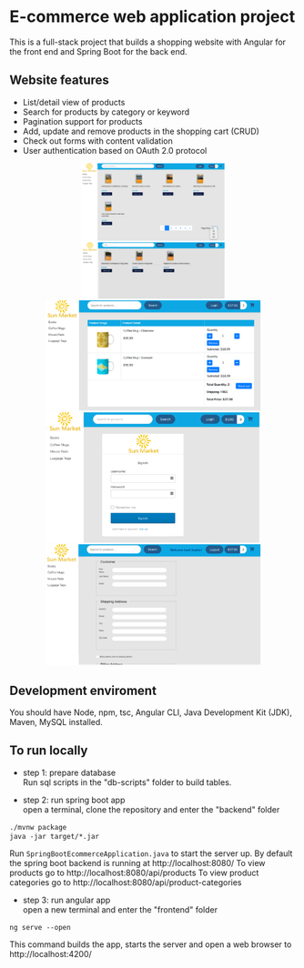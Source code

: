 # E-commerce web application project
This is a full-stack project that builds a shopping website with Angular for the front end and Spring Boot for the back end.

## Website features
- List/detail view of products
- Search for products by category or keyword
- Pagination support for products
- Add, update and remove products in the shopping cart (CRUD)
- Check out forms with content validation
- User authentication based on OAuth 2.0 protocol 

<p align="center">
  <img src="README_images/list.PNG" width="50%" /> 
  <img src="README_images/search.PNG" width="50%" />
  <img src="README_images/cart.PNG" width="75%" />
  <img src="README_images/login.PNG" width="75%" />
  <img src="README_images/checkout.PNG" width="75%" />
</p>

## Development enviroment 
You should have Node, npm, tsc, Angular CLI, Java Development Kit (JDK), Maven, MySQL installed.

## To run locally
- step 1: prepare database </br>
Run sql scripts in the "db-scripts" folder to build tables.

- step 2: run spring boot app </br>
open a terminal, clone the repository and enter the "backend" folder 
```
./mvnw package
java -jar target/*.jar
```
Run `SpringBootEcommerceApplication.java` to start the server up.
By default the spring boot backend is running at http://localhost:8080/
To view products go to http://localhost:8080/api/products To view product categories go to http://localhost:8080/api/product-categories

- step 3: run angular app </br>
open a new terminal and enter the "frontend" folder
```
ng serve --open
```
This command builds the app, starts the server and open a web browser to http://localhost:4200/



